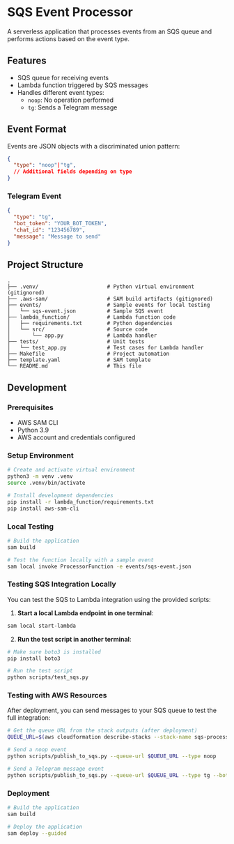 # SQS Event Processor

A serverless application that processes events from an SQS queue and performs actions based on the event type.

## Features

- SQS queue for receiving events
- Lambda function triggered by SQS messages
- Handles different event types:
  - `noop`: No operation performed
  - `tg`: Sends a Telegram message

## Event Format

Events are JSON objects with a discriminated union pattern:

```json
{
  "type": "noop"|"tg",
  // Additional fields depending on type
}
```

### Telegram Event

```json
{
  "type": "tg",
  "bot_token": "YOUR_BOT_TOKEN",
  "chat_id": "123456789",
  "message": "Message to send"
}
```

## Project Structure

```
.
├── .venv/                      # Python virtual environment (gitignored)
├── .aws-sam/                   # SAM build artifacts (gitignored)
├── events/                     # Sample events for local testing
│   └── sqs-event.json          # Sample SQS event
├── lambda_function/            # Lambda function code
│   ├── requirements.txt        # Python dependencies
│   └── src/                    # Source code
│       └── app.py              # Lambda handler
├── tests/                      # Unit tests
│   └── test_app.py             # Test cases for Lambda handler
├── Makefile                    # Project automation
├── template.yaml               # SAM template
└── README.md                   # This file
```

## Development

### Prerequisites

- AWS SAM CLI
- Python 3.9
- AWS account and credentials configured

### Setup Environment

```bash
# Create and activate virtual environment
python3 -m venv .venv
source .venv/bin/activate

# Install development dependencies
pip install -r lambda_function/requirements.txt
pip install aws-sam-cli
```

### Local Testing

```bash
# Build the application
sam build

# Test the function locally with a sample event
sam local invoke ProcessorFunction -e events/sqs-event.json
```

### Testing SQS Integration Locally

You can test the SQS to Lambda integration using the provided scripts:

1. **Start a local Lambda endpoint in one terminal**:

```bash
sam local start-lambda
```

2. **Run the test script in another terminal**:

```bash
# Make sure boto3 is installed
pip install boto3

# Run the test script
python scripts/test_sqs.py
```

### Testing with AWS Resources

After deployment, you can send messages to your SQS queue to test the full integration:

```bash
# Get the queue URL from the stack outputs (after deployment)
QUEUE_URL=$(aws cloudformation describe-stacks --stack-name sqs-processor --query "Stacks[0].Outputs[?OutputKey=='EventQueue'].OutputValue" --output text)

# Send a noop event
python scripts/publish_to_sqs.py --queue-url $QUEUE_URL --type noop

# Send a Telegram message event
python scripts/publish_to_sqs.py --queue-url $QUEUE_URL --type tg --bot-token YOUR_BOT_TOKEN --chat-id YOUR_CHAT_ID --message "Hello from SQS!"
```

### Deployment

```bash
# Build the application
sam build

# Deploy the application
sam deploy --guided
```

